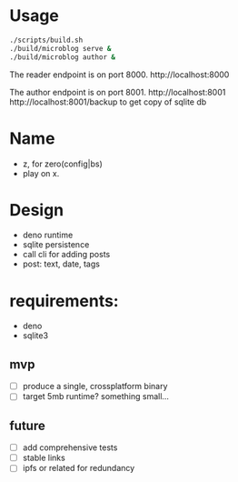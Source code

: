 # Usage
```sh
./scripts/build.sh
./build/microblog serve &
./build/microblog author &
```

The reader endpoint is on port 8000.
http://localhost:8000

The author endpoint is on port 8001.
http://localhost:8001
http://localhost:8001/backup to get copy of sqlite db


# Name
- z, for zero(config|bs)
- play on x.

# Design

- deno runtime
- sqlite persistence
- call cli for adding posts
- post: text, date, tags


# requirements:
- deno
- sqlite3

## mvp
- [ ] produce a single, crossplatform binary
- [ ] target 5mb runtime? something small...

## future
- [ ] add comprehensive tests
- [ ] stable links 
- [ ] ipfs or related for redundancy